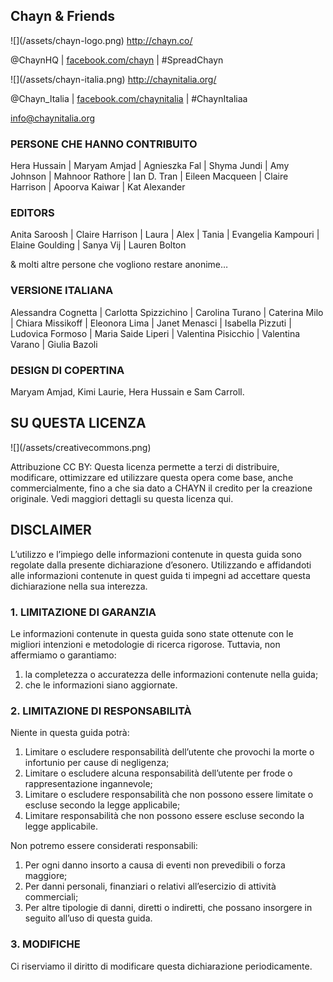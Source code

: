 <h2>Chayn & Friends
</h2>
![](/assets/chayn-logo.png)
<a href="http://chayn.co/ ">http://chayn.co/</a>
<p>@ChaynHQ | <a href="https://www.facebook.com/chayn/">facebook.com/chayn</a> | #SpreadChayn</p>
![](/assets/chayn-italia.png)
<a href="http://chaynitalia.org/
">http://chaynitalia.org/
</a>
<p>@Chayn_Italia | <a href="https://www.facebook.com/chaynitalia/">facebook.com/chaynitalia</a> | #ChaynItaliaa</p>
<p><a href="mailto:info@chaynitalia.org">info@chaynitalia.org</a></p>
<h3>PERSONE CHE HANNO CONTRIBUITO</h3>
<p>Hera Hussain | Maryam Amjad | Agnieszka Fal | Shyma Jundi | Amy Johnson | Mahnoor Rathore | Ian D. Tran | Eileen Macqueen | Claire Harrison | Apoorva Kaiwar | Kat Alexander</p>
<h3>EDITORS</h3>
<p>Anita Saroosh | Claire Harrison | Laura | Alex | Tania | Evangelia Kampouri | Elaine Goulding | Sanya Vij | Lauren Bolton</p>
<p>& molti altre persone che vogliono restare anonime…
</p>
<h3>VERSIONE ITALIANA</h3>
<p>Alessandra Cognetta | Carlotta Spizzichino | Carolina Turano | Caterina Milo | Chiara Missikoff | Eleonora Lima | Janet Menasci | Isabella Pizzuti | Ludovica Formoso | Maria Saide Liperi | Valentina Pisicchio | Valentina Varano | Giulia Bazoli</p>
<h3>DESIGN DI COPERTINA</h3>
<p>Maryam Amjad, Kimi Laurie, Hera Hussain e Sam Carroll.</p>
<h2>SU QUESTA LICENZA</h2>
![](/assets/creativecommons.png)
<p>Attribuzione CC BY:  Questa licenza permette a terzi di distribuire, modificare, ottimizzare ed utilizzare questa opera come base, anche commercialmente, fino a che sia dato a CHAYN il credito per la creazione originale. Vedi maggiori dettagli su questa licenza qui.</p>
<h2>DISCLAIMER</h2>
<p>L’utilizzo e l’impiego delle informazioni contenute in questa guida sono regolate dalla presente dichiarazione d’esonero. Utilizzando e affidandoti alle informazioni contenute in quest guida ti impegni ad accettare questa dichiarazione nella sua interezza.</p>
<h3>1. LIMITAZIONE DI GARANZIA</h3>
<p>Le informazioni contenute in questa guida sono state ottenute con le migliori intenzioni e metodologie di ricerca rigorose. Tuttavia, non affermiamo o garantiamo:</p>
<ol>
    <li>la completezza o accuratezza delle informazioni contenute nella guida;</li>
    <li>che le informazioni siano aggiornate.</li>
</ol>
<h3>2. LIMITAZIONE DI RESPONSABILITÀ</h3>
<p>Niente in questa guida potrà:</p>
<ol>
    <li>Limitare o escludere responsabilità dell’utente che provochi la morte o infortunio per cause di negligenza;</li>
    <li>Limitare o escludere alcuna responsabilità dell’utente per frode o rappresentazione ingannevole;</li>
    <li>Limitare o escludere responsabilità che non possono essere limitate o escluse secondo la legge applicabile;</li>
    <li>Limitare responsabilità che non possono essere escluse secondo la legge applicabile.</li>
</ol>
<p>Non potremo essere considerati responsabili:</p>
<ol>
    <li>Per ogni danno insorto a causa di eventi non prevedibili o forza maggiore;</li>
    <li>Per danni personali, finanziari o relativi all’esercizio di attività commerciali;</li>
    <li>Per altre tipologie di danni, diretti o indiretti, che possano insorgere in seguito all’uso di questa guida.</li>
</ol>
<h3>3. MODIFICHE</h3>
<p>Ci riserviamo il diritto di modificare questa dichiarazione periodicamente.</p>


